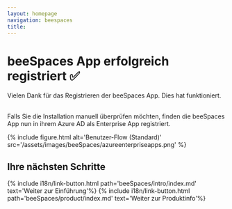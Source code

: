 ```yaml
---
layout: homepage
navigation: beespaces
title: 
---
```


# beeSpaces App erfolgreich registriert ✅
Vielen Dank für das Registrieren der beeSpaces App. Dies hat funktioniert.


<br>
Falls Sie die Installation manuell überprüfen möchten, finden die beeSpaces App nun in ihrem Azure AD als Enterprise App registriert.

{% include figure.html alt='Benutzer-Flow (Standard)' src='/assets/images/beeSpaces/azureenterpriseapps.png' %}
<br>


## Ihre nächsten Schritte
{% include i18n/link-button.html path='beeSpaces/intro/index.md' text='Weiter zur Einführung'%}
{% include i18n/link-button.html path='beeSpaces/product/index.md' text='Weiter zur Produktinfo'%}